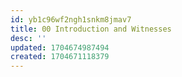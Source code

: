 ```yaml
---
id: yb1c96wf2ngh1snkm8jmav7
title: 00 Introduction and Witnesses
desc: ''
updated: 1704674987494
created: 1704671118379
---
```

